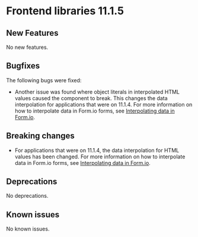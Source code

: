 # Frontend libraries 11.1.5

## New Features

No new features.

## Bugfixes

The following bugs were fixed:

* Another issue was found where object literals in interpolated HTML values caused the component to break. 
This changes the data interpolation for applications that were on 11.1.4. For more information on how to 
interpolate data in Form.io forms, see [Interpolating data in Form.io](/using-valtimo/forms/interpolating-data-in-formio.md).

## Breaking changes

* For applications that were on 11.1.4, the data interpolation for HTML values has been changed. For more information 
on how to interpolate data in Form.io forms, see [Interpolating data in Form.io](/using-valtimo/forms/interpolating-data-in-formio.md).

## Deprecations

No deprecations.

## Known issues

No known issues.
